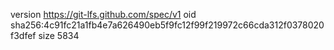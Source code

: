 version https://git-lfs.github.com/spec/v1
oid sha256:4c91fc21a1fb4e7a626490eb5f9fc12f99f219972c66cda312f0378020f3dfef
size 5834
